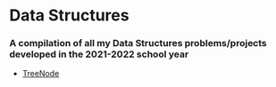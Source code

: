# Data Structures

### A compilation of all my Data Structures problems/projects developed in the 2021-2022 school year

- <a href="https://github.com/aadikatyal/DataStructures/tree/master/src/node">TreeNode</a>
